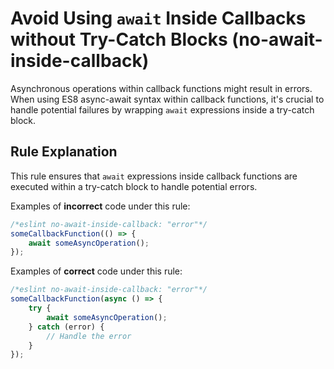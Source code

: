 # Avoid Using `await` Inside Callbacks without Try-Catch Blocks (no-await-inside-callback)

Asynchronous operations within callback functions might result in errors. When using ES8 async-await syntax within callback functions, it's crucial to handle potential failures by wrapping `await` expressions inside a try-catch block.

## Rule Explanation

This rule ensures that `await` expressions inside callback functions are executed within a try-catch block to handle potential errors.

Examples of **incorrect** code under this rule:

```javascript
/*eslint no-await-inside-callback: "error"*/
someCallbackFunction(() => {
    await someAsyncOperation();
});
```

Examples of **correct** code under this rule:

```javascript
/*eslint no-await-inside-callback: "error"*/
someCallbackFunction(async () => {
    try {
        await someAsyncOperation();
    } catch (error) {
        // Handle the error
    }
});
```
